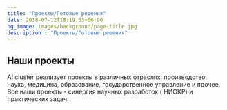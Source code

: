 ```yaml
---
title: "Проекты/Готовые решения"
date: 2018-07-12T18:19:33+06:00
bg_image: images/background/page-title.jpg
description : "Проекты/Готовые решения"
---
```


## Наши проекты

AI cluster реализует проекты в различных отраслях: производство, наука, медицина, образование, государственное управление и прочее. Все наши проекты - синергия научных разработок ( НИОКР) и практических задач.
